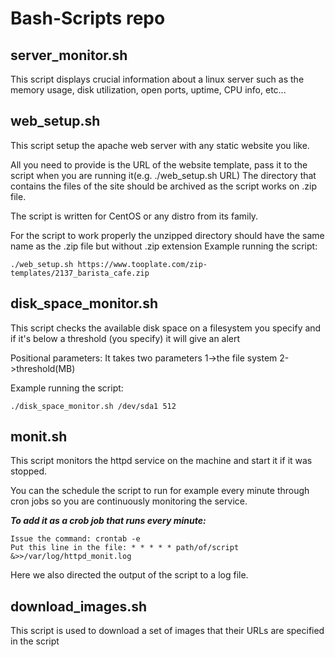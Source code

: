 # Bash-Scripts repo

## server_monitor.sh
This script displays crucial information about a linux server such as the memory usage, disk utilization, open ports, uptime, CPU info, etc...

## web_setup.sh
This script setup the apache web server with any static website you like.

All you need to provide is the URL of the website template, pass it to the script when you are running it(e.g. ./web_setup.sh URL)
The directory that contains the files of the site should be archived as the script works on .zip file.

The script is written for CentOS or any distro from its family.

For the script to work properly the unzipped directory should have the same name as the .zip file but without .zip extension
Example running the script: 
```
./web_setup.sh https://www.tooplate.com/zip-templates/2137_barista_cafe.zip
```

## disk_space_monitor.sh
This script checks the available disk space on a filesystem you specify and if it's below a threshold (you specify) it will give an alert

Positional parameters: It takes two parameters 1->the file system 2->threshold(MB)

Example running the script: 
```
./disk_space_monitor.sh /dev/sda1 512
```

## monit.sh
This script monitors the httpd service on the machine and start it if it was stopped.

You can the schedule the script to run for example every minute through cron jobs so you are continuously monitoring the service.

**_To add it as a crob job that runs every minute:_**
```
Issue the command: crontab -e
Put this line in the file: * * * * * path/of/script &>>/var/log/httpd_monit.log
```
Here we also directed the output of the script to a log file.

## download_images.sh
This script is used to download a set of images that their URLs are specified in the script 
